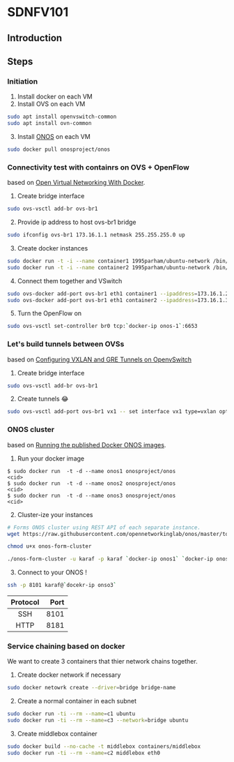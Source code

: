 # SDNFV101
## Introduction

## Steps

### Initiation
1. Install docker on each VM
2. Install OVS on each VM

```sh
sudo apt install openvswitch-common
sudo apt install ovn-common
```

3. Install [ONOS](http://onosproject.org/) on each VM

```sh
sudo docker pull onosproject/onos
```

### Connectivity test with containrs on OVS + OpenFlow
based on [Open Virtual Networking With Docker](http://docs.openvswitch.org/en/latest/howto/docker/).

1. Create bridge interface

```sh
sudo ovs-vsctl add-br ovs-br1
```

2. Provide ip address to host ovs-br1 bridge

```sh
sudo ifconfig ovs-br1 173.16.1.1 netmask 255.255.255.0 up
```

3. Create docker instances

```sh
sudo docker run -t -i --name container1 1995parham/ubuntu-network /bin/bash
sudo docker run -t -i --name container2 1995parham/ubuntu-network /bin/bash
```

4. Connect them together and VSwitch

```sh
sudo ovs-docker add-port ovs-br1 eth1 container1 --ipaddress=173.16.1.2/24
sudo ovs-docker add-port ovs-br1 eth1 container2 --ipaddress=173.16.1.3/24
```

5. Turn the OpenFlow on

```sh
sudo ovs-vsctl set-controller br0 tcp:`docker-ip onos-1`:6653
```

### Let's build tunnels between OVSs
based on [Configuring VXLAN and GRE Tunnels on OpenvSwitch](http://networkstatic.net/configuring-vxlan-and-gre-tunnels-on-openvswitch/)

1. Create bridge interface

```sh
sudo ovs-vsctl add-br ovs-br1
```

2. Create tunnels :joy:

```sh
sudo ovs-vsctl add-port ovs-br1 vx1 -- set interface vx1 type=vxlan options:remote_ip=?
```

### ONOS cluster
based on [Running the published Docker ONOS images](https://wiki.onosproject.org/display/ONOS/Running+the+published+Docker+ONOS+images).

1. Run your docker image

```
$ sudo docker run  -t -d --name onos1 onosproject/onos
<cid>
$ sudo docker run  -t -d --name onos2 onosproject/onos
<cid>
$ sudo docker run  -t -d --name onos3 onosproject/onos
<cid>
```

2. Cluster-ize your instances

```sh
# Forms ONOS cluster using REST API of each separate instance.
wget https://raw.githubusercontent.com/opennetworkinglab/onos/master/tools/package/bin/onos-form-cluster

chmod u+x onos-form-cluster

./onos-form-cluster -u karaf -p karaf `docker-ip onos1` `docker-ip onos2` `docker-ip onos3`
```

3. Connect to your ONOS !

```sh
ssh -p 8101 karaf@`docekr-ip onso3`
```

| Protocol | Port |
|:--------:| ----:|
| SSH      | 8101 |
| HTTP     | 8181 |

### Service chaining based on docker

We want to create 3 containers that thier network chains together.

1. Create docker network if necessary

```sh
sudo docker netowrk create --driver=bridge bridge-name
```

2. Create a normal container in each subnet

```sh
sudo docker run -ti --rm --name=c1 ubuntu
sudo docker run -ti --rm --name=c3 --network=bridge ubuntu
```

3. Create middlebox container

```sh
sudo docker build --no-cache -t middlebox containers/middlebox
sudo docker run -ti --rm --name=c2 middlebox eth0
```
